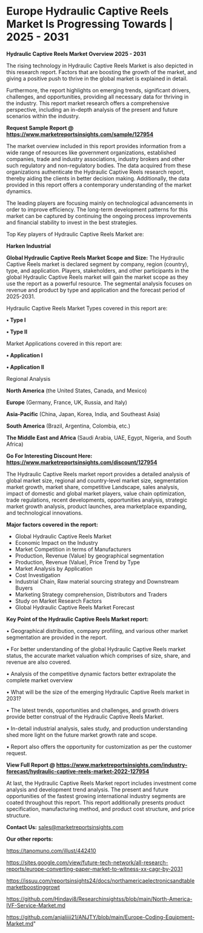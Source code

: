 # Europe Hydraulic Captive Reels Market Is Progressing Towards | 2025 - 2031

<Strong> Hydraulic Captive Reels Market Overview 2025 - 2031</strong>

The rising technology in Hydraulic Captive Reels Market is also depicted in this research report. Factors that are boosting the growth of the market, and giving a positive push to thrive in the global market is explained in detail.

Furthermore, the report highlights on emerging trends, significant drivers, challenges, and opportunities, providing all necessary data for thriving in the industry. This report market research offers a comprehensive perspective, including an in-depth analysis of the present and future scenarios within the industry.

<strong>Request Sample Report @ <a href=https://www.marketreportsinsights.com/sample/127954>https://www.marketreportsinsights.com/sample/127954</a></strong>

The market overview included in this report provides information from a wide range of resources like government organizations, established companies, trade and industry associations, industry brokers and other such regulatory and non-regulatory bodies. The data acquired from these organizations authenticate the Hydraulic Captive Reels research report, thereby aiding the clients in better decision making. Additionally, the data provided in this report offers a contemporary understanding of the market dynamics.

The leading players are focusing mainly on technological advancements in order to improve efficiency. The long-term development patterns for this market can be captured by continuing the ongoing process improvements and financial stability to invest in the best strategies.

Top Key players of Hydraulic Captive Reels Market are:

<strong>Harken Industrial</strong>

<strong><b>Global Hydraulic Captive Reels Market Scope and Size:</b></strong>
The Hydraulic Captive Reels market is declared segment by company, region (country), type, and application. Players, stakeholders, and other participants in the global Hydraulic Captive Reels market will gain the market scope as they use the report as a powerful resource. The segmental analysis focuses on revenue and product by type and application and the forecast period of 2025-2031.

Hydraulic Captive Reels Market Types covered in this report are:

<strong>• Type I

• Type II</strong>

Market Applications covered in this report are:

<strong>• Application I

• Application II</strong> 

Regional Analysis

<strong>North America</strong> (the United States, Canada, and Mexico)

<strong>Europe</strong> (Germany, France, UK, Russia, and Italy)

<strong>Asia-Pacific</strong> (China, Japan, Korea, India, and Southeast Asia)

<strong>South America</strong> (Brazil, Argentina, Colombia, etc.)

<strong>The Middle East and Africa</strong> (Saudi Arabia, UAE, Egypt, Nigeria, and South Africa)

<strong>Go For Interesting Discount Here: <a href=https://www.marketreportsinsights.com/discount/127954>https://www.marketreportsinsights.com/discount/127954</a></strong>

The Hydraulic Captive Reels market report provides a detailed analysis of global market size, regional and country-level market size, segmentation market growth, market share, competitive Landscape, sales analysis, impact of domestic and global market players, value chain optimization, trade regulations, recent developments, opportunities analysis, strategic market growth analysis, product launches, area marketplace expanding, and technological innovations.

<strong><b>Major factors covered in the report:</b></strong>
<ul>
  <li>Global Hydraulic Captive Reels Market </li>
  <li>Economic Impact on the Industry</li>
  <li>Market Competition in terms of Manufacturers</li>
  <li>Production, Revenue (Value) by geographical segmentation</li>
  <li>Production, Revenue (Value), Price Trend by Type</li>
  <li>Market Analysis by Application</li>
  <li>Cost Investigation</li>
  <li>Industrial Chain, Raw material sourcing strategy and Downstream Buyers</li>
  <li>Marketing Strategy comprehension, Distributors and Traders</li>
  <li>Study on Market Research Factors</li>
  <li>Global Hydraulic Captive Reels Market Forecast</li>
</ul>

<strong><b>Key Point of the Hydraulic Captive Reels Market report:</b></strong>

• Geographical distribution, company profiling, and various other market segmentation are provided in the report.

• For better understanding of the global Hydraulic Captive Reels market status, the accurate market valuation which comprises of size, share, and revenue are also covered.

• Analysis of the competitive dynamic factors better extrapolate the complete market overview

• What will be the size of the emerging Hydraulic Captive Reels market in 2031?

• The latest trends, opportunities and challenges, and growth drivers provide better construal of the Hydraulic Captive Reels Market.

• In-detail industrial analysis, sales study, and production understanding shed more light on the future market growth rate and scope.

• Report also offers the opportunity for customization as per the customer request.

<strong><b>View Full Report @ <a href=https://www.marketreportsinsights.com/industry-forecast/hydraulic-captive-reels-market-2022-127954>https://www.marketreportsinsights.com/industry-forecast/hydraulic-captive-reels-market-2022-127954</a></b></strong>


At last, the Hydraulic Captive Reels Market report includes investment come analysis and development trend analysis. The present and future opportunities of the fastest growing international industry segments are coated throughout this report. This report additionally presents product specification, manufacturing method, and product cost structure, and price structure.

<strong>Contact Us:</strong>
sales@marketreportsinsights.com

<strong>Our other reports:</strong>

<a href=https://tanomuno.com/illust/442410>https://tanomuno.com/illust/442410</a>

<a href=https://sites.google.com/view/future-tech-network/all-research-reports/europe-converting-paper-market-to-witness-xx-cagr-by-2031>https://sites.google.com/view/future-tech-network/all-research-reports/europe-converting-paper-market-to-witness-xx-cagr-by-2031</a>

<a href=https://issuu.com/reportsinsights24/docs/northamericaelectronicsandtablemarketboostinggrowt>https://issuu.com/reportsinsights24/docs/northamericaelectronicsandtablemarketboostinggrowt</a>

<a href=https://github.com/Hindavi8/Researchinsightss/blob/main/North-America-IVF-Service-Market.md>https://github.com/Hindavi8/Researchinsightss/blob/main/North-America-IVF-Service-Market.md</a>

<a href=https://github.com/anjaliiii21/ANJTY/blob/main/Europe-Coding-Equipment-Market.md>https://github.com/anjaliiii21/ANJTY/blob/main/Europe-Coding-Equipment-Market.md</a>"
